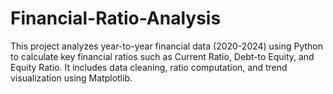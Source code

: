 # Financial-Ratio-Analysis
This project analyzes year-to-year financial data (2020-2024) using Python to calculate key financial ratios such as Current Ratio, Debt-to Equity, and Equity Ratio. It includes data cleaning, ratio computation, and trend visualization using Matplotlib.
